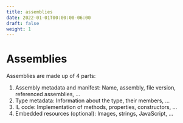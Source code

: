 ```yaml
---
title: assemblies
date: 2022-01-01T00:00:00-06:00
draft: false
weight: 1
---
```


# Assemblies
Assemblies are made up of 4 parts:
1. Assembly metadata and manifest:  Name, assembly, file version, referenced assemblies, …
2. Type metadata:  Information about the type, their members, …
3. IL code:  Implementation of methods, properties, constructors, …
4. Embedded resources (optional):  Images, strings, JavaScript, …
